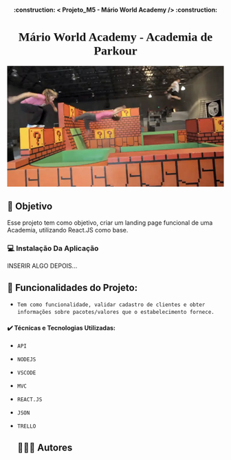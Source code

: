 <h4 align="center"> 
    :construction: < Projeto_M5 - Mário World Academy />  :construction:
</h4>

<h1 align="center" style='font-family: Righteous'> Mário World Academy - Academia de Parkour </h1>
<img src="./src/assets/img/MarioPark.webp">

<h2>🎯 Objetivo</h2>
Esse projeto tem como objetivo, criar um landing page funcional de uma Academia, utilizando React.JS como base.

<h3>💻 Instalação Da Aplicação</h3>

INSERIR ALGO DEPOIS...

## :hammer: Funcionalidades do Projeto:

- `Tem como funcionalidade, validar cadastro de clientes e obter informações sobre pacotes/valores que o estabelecimento fornece.`

 <h4>✔️ Técnicas e Tecnologias Utilizadas:</h4>

 - `API`
- `NODEJS`
- `VSCODE`
- `MVC`
- `REACT.JS`
- `JSON`
- `TRELLO`
  
  ##     👨🏻‍💻 Autores  ##